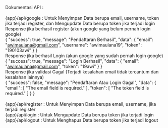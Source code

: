 Dokumentasi API :
<br>
<br>
{app}/api/google : Untuk Menyimpan Data berupa email, username, token jika terjadi register, dan Mengupdate Data berupa token jika terjadi login
<br>
Response jika berhasil register (akun google yang belum pernah login google)
<br>
{
    "success": true,
    "message": "Pendaftaran Berhasil",
    "data": {
        "email": "awimaulana@gmail.com",
        "username": "awimaulana19",
        "token": "190103awi"
    }
}
<br>
Response jika berhasil Login (akun google yang sudah pernah login google)
<br>
{
    "success": true,
    "message": "Login Berhasil",
    "data": {
        "email": "awimaulana@gmail.com",
        "token": "19awi"
    }
}
<br>
Response jika validasi Gagal (Terjadi kesalahan email tidak tercantum dan kesalahan lainnya)
<br>
{
    "success": false,
    "message": "Pendaftaran Atau Login Gagal",
    "data": {
        "email": [
            "The email field is required."
        ],
        "token": [
            "The token field is required."
        ]
    }
}
<br>
<br>
{app}/api/register : Untuk Menyimpan Data berupa email, username, jika terjadi register
<br>
{app}/api/login : Untuk Mengupdate Data berupa token jika terjadi login
<br>
{app}/api/logout : Untuk Menghapus Data berupa token jika terjadi logout
